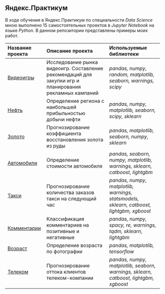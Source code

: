 ## Яндекс.Практикум
В ходе обучения в Яндекс.Практикум по специальности *Data Science* мною выполнено 15 самостоятельных проектов в *Jupyter Notebook* на языке *Python*. В данном репозитории представлены примеры моих работ.

| Название проекта | Описание проекта| Используемые библиотеки | 
| :---------------------- | :---------------------- | :---------------------- |
| [Видеоигры](videogames) | Исследование рынка видеоигр. Составление рекомендаций для закупки игр и планирования рекламных кампаний | *pandas, numpy, random, matplotlib, seaborn, warnings, scipy* |
| [Нефть](oil) | Определение региона с наибольшей прибыльностью добычи нефти | *pandas, numpy, matplotlib, seaborn, scipy, sklearn* |
| [Золото](gold) | Прогнозирование коэффициента восстановления золота из руды | *pandas, matplotlib, seaborn, numpy, sklearn* |
| [Автомобили](autos) | Определение стоимости автомобиля | *pandas, seaborn, numpy, matplotlib, warnings, sklearn, catboost, lightgbm* |
| [Такси](taxi) | Прогнозирование количества заказов такси на следующий час | *pandas, numpy, matplotlib, warnings, statsmodels, sklearn, catboost, lightgbm, xgboost* |
| [Комментарии](comments) | Классификация комментариев на позитивные и негативные | *pandas, numpy, spacy, re, warnings, tqdm, sklearn, lightgbm* |
| [Возраст](age) | Определение возраста по фотографии | *pandas, matplotlib, tensorflow* |
| [Телеком](telecom) | Прогнозирование оттока клиентов телеком-компании | *pandas, numpy, matplotlib, seaborn, warnings, sklearn, catboost, lightgbm, xgboost* |